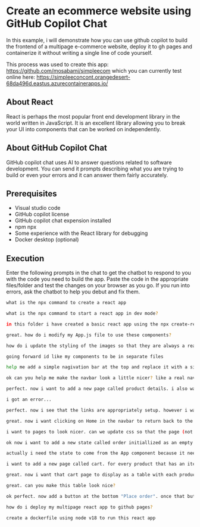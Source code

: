# Create an ecommerce website using GitHub Copilot Chat
In this example, i will demonstrate how you can use github copilot to build the frontend of a multipage e-commerce website, deploy it to gh pages and containerize it without writing a single line of code yourself.

This process was used to create this app: https://github.com/mosabami/simpleecom which you can currently test online here: https://simpleeconcont.orangedesert-68da496d.eastus.azurecontainerapps.io/ 

## About React
React is perhaps the most popular front end development library in the world written in JavaScript. It is an excellent library allowing you to break your UI into components that can be worked on independently. 

## About GitHub Copilot Chat
GitHub copilot chat uses AI to answer questions related to software development. You can send it prompts describing what you are trying to build or even your errors and it can answer them fairly accurately. 

## Prerequisites
* Visual studio code
* GitHub copilot license
* GitHub copilot chat expension installed
* npm npx
* Some experience with the React library for debugging
* Docker desktop (optional)

## Execution
Enter the following prompts in the chat to get the chatbot to respond to you with the code you need to build the app. Paste the code in the appropriate files/folder and test the changes on your browser as you go. If you run into errors, ask the chatbot to help you debut and fix them.

```bash
what is the npx command to create a react app
```

```bash
what is the npx command to start a react app in dev mode?
```
```bash
in this folder i have created a basic react app using the npx create-react-app command. now i need to turn  this basic app into a very simple ecommerce website. lets start with the home page. it should display the 9 products with 3 products per row. i want the product id in string form of numbers. can you help with that?
```
```bash
great. how do i modify my App.js file to use these components?
```
```bash
how do i update the styling of the images so that they are always a reasonable size?
```
```bash
going forward id like my components to be in separate files
```
```bash
help me add a simple nagivation bar at the top and replace it with a simple navigation bar that shows a home button and an order button. remember, components should be in separate files 
```
```bash
ok can you help me make the navbar look a little nicer? like a real navbar. include the css part as well that i can use for styling
```

```bash
perfect. now i want to add a new page called product details. i also want to update the app so that when i click on a product, it goes to the product details page that shows the same information as the home page but just for that product
```

```bash
i got an error...
```

```bash
perfect. now i see that the links are appropriately setup. however i want the link to only apply to the product name, not the product name description and price
```

```bash
great. now i want clicking on Home in the navbar to return back to the home screen
```

```bash
i want to pages to look nicer. can we update css so that the page (not including navbar) is wrapped around a container that has some margin on the left and right and the components are centered
```

```bash
ok now i want to add a new state called order initiallized as an empty dictionary. i also want to add a "cart quantity" under price in the product details and product components. under that i want to add a "Add to cart" button. when the add to cart button is clicked the product id is taken as a key and value increases by 1 and stored in the order state
```

```bash
actually i need the state to come from the App component because it needs to feed the Product component as well. make sure these new props are being passed on from the app component to the product component via the homepage component
```


```bash
i want to add a new page called cart. for every product that has an item in addtocart, i want to show the product name, the price and the quantity and the price * quantity
```

```bash
great. now i want that cart page to display as a table with each product forming a new row. at the bottom of the table should be a grand total that adds up all totals
```

```bash
great. can you make this table look nice?
```

```bash
ok perfect. now add a button at the bottom "Place order". once that button is clicked, it clears the order state. make sure that the setorder function is passed as a prop from the App component
```

```bash
how do i deploy my multipage react app to github pages?
```

```bash
create a dockerfile using node v18 to run this react app
```